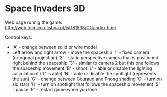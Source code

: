 # Space Invaders 3D

Web page runnig the game: http://web.tecnico.ulisboa.pt/ist181538/CG/index.html

Control keys:

* 'A' - change between solid or wire model
* Left arrow and right arrow - move the spaceship
'1' - fixed camera (ortogonal projection)
'2' - static perspective camera that is positioned right behind the spaceship
'3' - similar to camera 2 but this one follows the spaceship movement
'B' - shoot
'L' - able or disable the lighting calculation
if ('L' is able)
    'N' - able or disable the spotlight (represents the sun)
    'G' - change between Gouraud and Phong shading
    'C' - turn on six stars 
    'H' - turn on spotlight that follows the spaceship movement
'S' - pause
'R' - restart game when you lose
